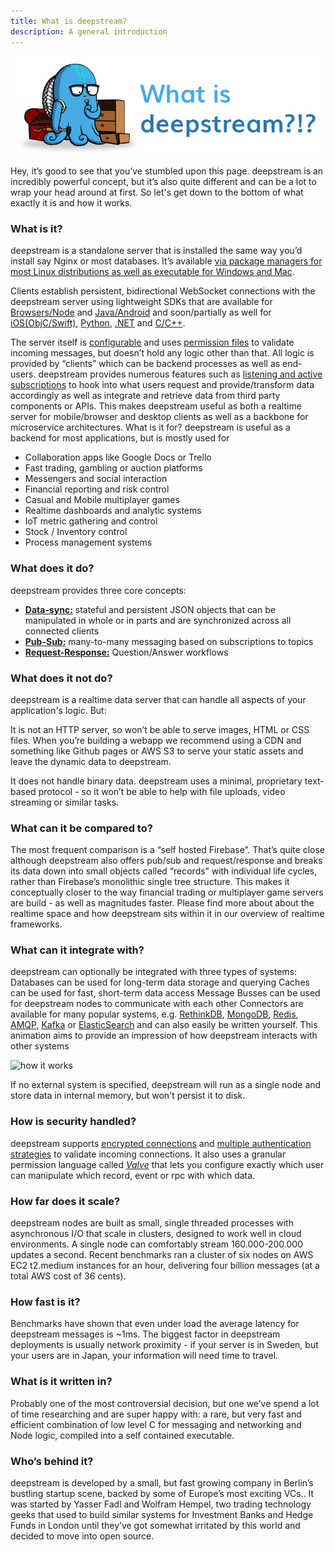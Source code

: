 ```yaml
---
title: What is deepstream?
description: A general introduction
---
```

<style type="text/css">
.main-title{display:none}
.content li {
    padding: 0 20px;
    position: relative;
    line-height: 26px;
}</style>
![What is deepstream?](what-is-deepstream-header.png)

Hey, it’s good to see that you’ve stumbled upon this page. deepstream is an incredibly powerful concept, but it’s also quite different and can be a lot to wrap your head around at first. So let's get down to the bottom of what exactly it is and how it works.

### What is it?
deepstream is a standalone server that is installed the same way you’d install say Nginx or most databases. It’s available [via package managers for most Linux distributions as well as executable for Windows and Mac](/install/).

Clients establish persistent, bidirectional WebSocket connections with the deepstream server using lightweight SDKs that are available for [Browsers/Node](/tutorials/core/getting-started-quickstart/#getting-the-client) and [Java/Android](/install/android/) and soon/partially as well for [iOS(ObjC/Swift)](https://github.com/deepstreamIO/deepstream.io/issues/68), [Python](https://github.com/deepstreamIO/deepstream.io/issues/72), [.NET](https://github.com/deepstreamIO/deepstream.io/issues/70) and [C/C++](/deepstreamIO/deepstream.io/issues/69).

The server itself is [configurable](/docs/server/configuration/) and uses
[permission files](/tutorials/core/permissioning/) to validate incoming messages, but doesn’t hold any logic other than that. All logic is provided by “clients” which can be backend processes as well as end-users. deepstream provides numerous features such as [listening and active subscriptions](/tutorials/core/active-data-providers/) to hook into what users request and provide/transform data accordingly as well as integrate and retrieve data from third party components or APIs.
This makes deepstream useful as both a realtime server for mobile/browser and desktop clients as well as a backbone for microservice architectures.
What is it for?
deepstream is useful as a backend for most applications, but is mostly used for

- Collaboration apps like Google Docs or Trello
- Fast trading, gambling or auction platforms
- Messengers and social interaction
- Financial reporting and risk control
- Casual and Mobile multiplayer games
- Realtime dashboards and analytic systems
- IoT metric gathering and control
- Stock / Inventory control
- Process management systems

### What does it do?
deepstream provides three core concepts:
- **[Data-sync:](/tutorials/core/datasync-records/)** stateful and persistent JSON objects that can be manipulated in whole or in parts and are synchronized across all connected clients
- **[Pub-Sub:](/tutorials/core/pubsub-events/)** many-to-many messaging based on subscriptions to topics
- **[Request-Response:](/tutorials/core/request-response-rpc/)** Question/Answer workflows

### What does it not do?
deepstream is a realtime data server that can handle all aspects of your application's logic. But: 

It is not an HTTP server, so won’t be able to serve images, HTML or CSS files. When you’re building a webapp we recommend using a CDN and something like Github pages or AWS S3 to serve your static assets and leave the dynamic data to deepstream.

It does not handle binary data. deepstream uses a minimal, proprietary text-based protocol - so it won’t be able to help with file uploads, video streaming or similar tasks.

### What can it be compared to?
The most frequent comparison is a “self hosted Firebase”. That’s quite close although deepstream also offers pub/sub and request/response and breaks its data down into small objects called “records” with individual life cycles, rather than Firebase’s monolithic single tree structure. This makes it conceptually closer to the way financial trading or multiplayer game servers are build - as well as magnitudes faster. Please find more about about the realtime space and how deepstream sits within it in our overview of realtime frameworks.

### What can it integrate with?
deepstream can optionally be integrated with three types of systems:
Databases can be used for long-term data storage and querying
Caches can be used for fast, short-term data access
Message Busses can be used for deepstream nodes to communicate with each other
Connectors are available for many popular systems, e.g. [RethinkDB](/tutorials/integrations/db-rethinkdb/), [MongoDB](/tutorials/integrations/db-mongodb/), [Redis](/tutorials/integrations/cache-redis/), [AMQP](/tutorials/integrations/msg-amqp/), [Kafka](/tutorials/integrations/msg-kafka/) or [ElasticSearch](/tutorials/integrations/db-elasticsearch/) and can also easily be written yourself. This animation aims to provide an impression of how deepstream interacts with other systems

![how it works](/tutorials/core/cluster-messaging/internal-workings.svg)

If no external system is specified, deepstream will run as a single node and store data in internal memory, but won't persist it to disk.

### How is security handled?
deepstream supports [encrypted connections](/tutorials/core/security-overview/)
and [multiple authentication strategies](/tutorials/core/auth-http-webhook/) to
validate incoming connections. It also uses a granular permission language
called [_Valve_](/tutorials/core/permissioning/) that lets you configure exactly
which user can manipulate which record, event or rpc with which data.

### How far does it scale?
deepstream nodes are built as small, single threaded processes with asynchronous I/O that scale in clusters, designed to work well in cloud environments. A single node can comfortably stream 160.000-200.000 updates a second.
Recent benchmarks ran a cluster of six nodes on AWS EC2 t2.medium instances for an hour, delivering four billion messages (at a total AWS cost of 36 cents).

### How fast is it?
Benchmarks have shown that even under load the average latency for deepstream messages is ~1ms. The biggest factor in deepstream deployments is usually network proximity - if your server is in Sweden, but your users are in Japan, your information will need time to travel.

### What is it written in?
Probably one of the most controversial decision, but one we’ve spend a lot of time researching and are super happy with: a rare, but very fast and efficient combination of low level C for messaging and networking and Node logic, compiled into a self contained executable.

### Who’s behind it?
deepstream is developed by a small, but fast growing company in Berlin’s bustling startup scene, backed by some of Europe’s most exciting VCs.. It was started by Yasser Fadl and Wolfram Hempel, two trading technology geeks that used to build similar systems for Investment Banks and Hedge Funds in London until they’ve got somewhat irritated by this world and decided to move into open source.
